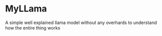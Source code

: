 # MyLLama
A simple well explained llama model without any overhards to understand how the entire thing works
